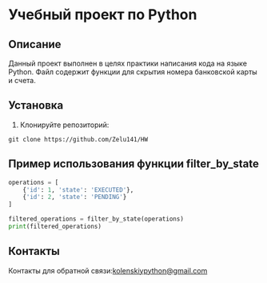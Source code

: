 # Учебный проект по Python
## Описание

Данный проект выполнен в целях практики написания кода на языке Python. Файл содержит функции для скрытия номера банковской карты и счета.

## Установка

1. Клонируйте репозиторий:
```
git clone https://github.com/Zelu141/HW
```
## Пример использования функции filter_by_state
```python
operations = [
    {'id': 1, 'state': 'EXECUTED'},
    {'id': 2, 'state': 'PENDING'}
]

filtered_operations = filter_by_state(operations)
print(filtered_operations)
```

## Контакты
Контакты для обратной связи:[kolenskiypython@gmail.com](mailto:kolenskiypython@gmail.com)